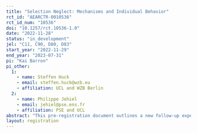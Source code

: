 ```yaml
---
title: "Selection Neglect: Mechanisms and Individual Behavior"
rct_id: "AEARCTR-0010536"
rct_id_num: "10536"
doi: "10.1257/rct.10536-1.0"
date: "2022-11-28"
status: "in_development"
jel: "C11, C90, D80, D83"
start_year: "2022-11-29"
end_year: "2023-07-31"
pi: "Kai Barron"
pi_other:
  1:
    - name: Steffen Huck
    - email: steffen.huck@wzb.eu
    - affiliation: UCL and WZB Berlin
  2:
    - name: Philippe Jehiel
    - email: jehiel@pse.ens.fr
    - affiliation: PSE and UCL
abstract: "This pre-registration document outlines a new follow-up experiment that builds on the existing experiment already reported in Barron et al. (2019) in the working paper entitled "Everyday econometricians: Selection neglect and overoptimism when learning from others"."
layout: registration
---
```


